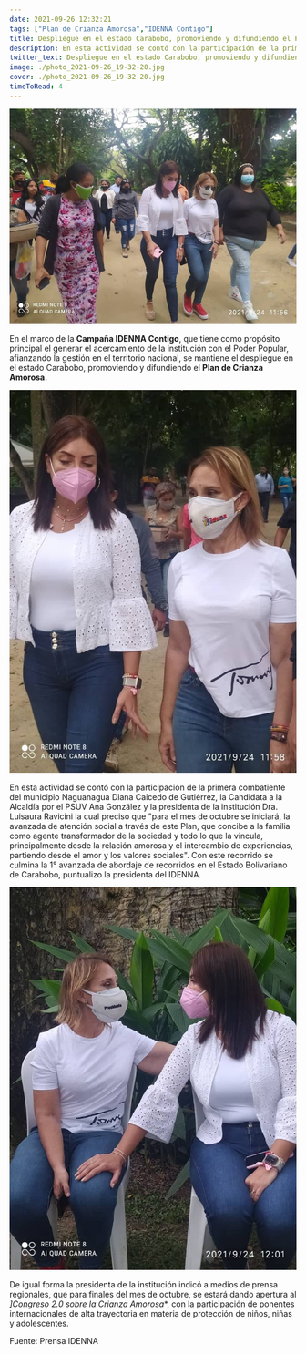 ```yaml
---
date: 2021-09-26 12:32:21
tags: ["Plan de Crianza Amorosa","IDENNA Contigo"]
title: Despliegue en el estado Carabobo, promoviendo y difundiendo el Plan de Crianza Amorosa.
description: En esta actividad se contó con la participación de la primera combatiente del municipio Naguanagua Diana Caicedo de Gutiérrez, la Candidata a la Alcaldía  por el PSUV Ana González y la presidenta de la institución Dra. Luisaura Ravicini. 
twitter_text: Despliegue en el estado Carabobo, promoviendo y difundiendo el Plan de Crianza Amorosa.
image: ./photo_2021-09-26_19-32-20.jpg
cover: ./photo_2021-09-26_19-32-20.jpg
timeToRead: 4
---
```


![IDENNA](./photo_2021-09-26_19-32-20.jpg)

En el marco de la **Campaña IDENNA Contigo**, que tiene como propósito principal el generar el acercamiento de la institución con el Poder Popular, afianzando la gestión en el territorio nacional, se mantiene el despliegue en el estado Carabobo, promoviendo y difundiendo el **Plan de Crianza Amorosa.**

![IDENNA-2](./photo_2021-09-26_19-32-17.jpg)

En esta actividad se contó con la participación de la primera combatiente del municipio Naguanagua Diana Caicedo de Gutiérrez, la Candidata a la Alcaldía  por el PSUV Ana González y la presidenta de la institución Dra. Luisaura Ravicini la cual preciso que "para el mes de octubre se iniciará, la avanzada de atención social a través de este Plan, que concibe a la familia como agente transformador de la sociedad y todo lo que la vincula, principalmente desde la relación amorosa y el intercambio de experiencias, partiendo desde el amor y los valores sociales". Con este recorrido se culmina la 1° avanzada de abordaje de recorridos en el Estado Bolivariano de Carabobo, puntualizo la presidenta del IDENNA.

![IDENNA-3](./photo_2021-09-26_19-32-23.jpg)

De igual forma la presidenta de la institución indicó a medios de prensa regionales, que para finales del mes de octubre, se estará dando apertura al *]Congreso 2.0 sobre la Crianza Amorosa**, con la participación de ponentes internacionales de alta trayectoria en materia de protección de niños, niñas y adolescentes.

Fuente: Prensa IDENNA
